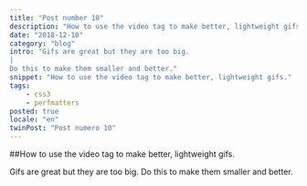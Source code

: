```yaml
---
title: "Post number 10"
description: "How to use the video tag to make better, lightweight gifs."
date: "2018-12-10"
category: "blog"
intro: "Gifs are great but they are too big.
|
Do this to make them smaller and better."
snippet: "How to use the video tag to make better, lightweight gifs."
tags:
    - css3
    - perfmatters
posted: true
locale: "en"
twinPost: "Post numero 10"
---
```


##How to use the video tag to make better, lightweight gifs.

Gifs are great but they are too big. Do this to make them smaller and better.